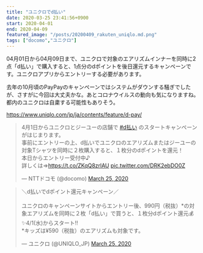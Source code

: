 ```yaml
---
title: "ユニクロでd払い"
date: 2020-03-25 23:41:56+0900
start: 2020-04-01
end: 2020-04-09
featured_image: "/posts/20200409_rakuten_uniqlo.md.png"
tags: ["docomo","ユニクロ"]
---
```

04月01日から04月09日まで、ユニクロで対象のエアリズムインナーを同時に2点「d払い」で購入すると、1点分のdポイントを後日還元するキャンペーンです。ユニクロアプリからエントリーする必要があります。

去年の10月頃のPayPayのキャンペーンではシステムがダウンする騒ぎでしたが、さすがに今回は大丈夫かな。あとコロナウイルスの動向も気になりますね。都内のユニクロは自粛する可能性もありそう。

https://www.uniqlo.com/jp/ja/contents/feature/d-pay/

<blockquote class="twitter-tweet"><p lang="ja" dir="ltr">4月1日からユニクロとジーユーの店舗で <a href="https://twitter.com/hashtag/d%E6%89%95%E3%81%84?src=hash&amp;ref_src=twsrc%5Etfw">#d払い</a> のスタートキャンペーンがはじまります。<br>事前にエントリーの上、d払いでユニクロのエアリズムまたはジーユーの対象Tシャツを同時に２枚購入すると、１枚分のdポイントを還元！<br>本日からエントリー受付中♪<br>詳しくは⇒<a href="https://t.co/ZKqQ8zrlAU">https://t.co/ZKqQ8zrlAU</a> <a href="https://t.co/DRK2ebDO0Z">pic.twitter.com/DRK2ebDO0Z</a></p>&mdash; NTTドコモ (@docomo) <a href="https://twitter.com/docomo/status/1242753106644893696?ref_src=twsrc%5Etfw">March 25, 2020</a></blockquote> <script async src="https://platform.twitter.com/widgets.js" charset="utf-8"></script>

<blockquote class="twitter-tweet"><p lang="ja" dir="ltr">＼d払いでdポイント還元キャンペーン／<br><br>ユニクロのキャンペーンサイトからエントリー後、990円（税抜）*の対象エアリズムを同時に２枚「d払い」で買うと、１枚分dポイント還元💰✨4/1(水)からスタート‼️<br>*キッズは¥590（税抜）のエアリズムも対象です。</p>&mdash; ユニクロ (@UNIQLO_JP) <a href="https://twitter.com/UNIQLO_JP/status/1242730439267110913?ref_src=twsrc%5Etfw">March 25, 2020</a></blockquote> <script async src="https://platform.twitter.com/widgets.js" charset="utf-8"></script>
